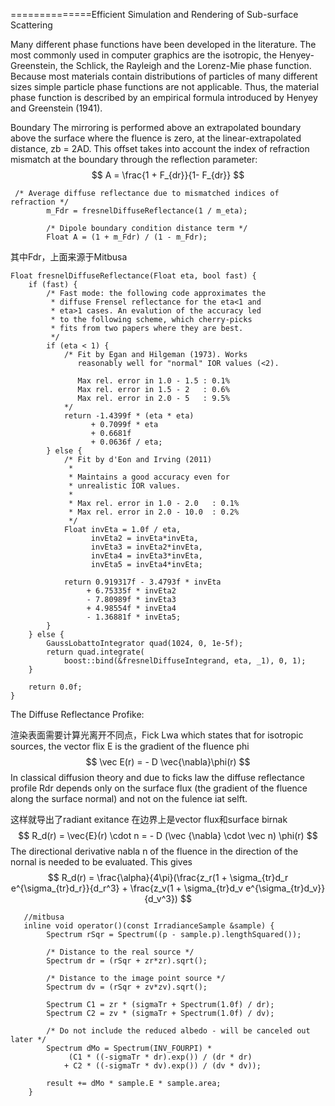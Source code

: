 ==============Efficient Simulation and Rendering of Sub-surface Scattering  

Many different phase functions have been developed in the literature. The most commonly
used in computer graphics are the isotropic, the Henyey-Greenstein, the Schlick, the Rayleigh
and the Lorenz-Mie phase function. Because most materials contain distributions of particles of
many different sizes simple particle phase functions are not applicable. Thus, the material phase
function is described by an empirical formula introduced by Henyey and Greenstein (1941).   

Boundary The mirroring is performed above an extrapolated boundary above the surface where the fluence is zero, at the linear-extrapolated distance, zb = 2AD. This offset
takes into account the index of refraction mismatch at the boundary through the reflection
parameter:  
$$
A = \frac{1 + F_{dr}}{1- F_{dr}}
$$

```
 /* Average diffuse reflectance due to mismatched indices of refraction */
        m_Fdr = fresnelDiffuseReflectance(1 / m_eta);

        /* Dipole boundary condition distance term */
        Float A = (1 + m_Fdr) / (1 - m_Fdr);
```

其中Fdr，上面来源于Mitbusa

```
Float fresnelDiffuseReflectance(Float eta, bool fast) {
    if (fast) {
        /* Fast mode: the following code approximates the
         * diffuse Frensel reflectance for the eta<1 and
         * eta>1 cases. An evalution of the accuracy led
         * to the following scheme, which cherry-picks
         * fits from two papers where they are best.
         */
        if (eta < 1) {
            /* Fit by Egan and Hilgeman (1973). Works
               reasonably well for "normal" IOR values (<2).

               Max rel. error in 1.0 - 1.5 : 0.1%
               Max rel. error in 1.5 - 2   : 0.6%
               Max rel. error in 2.0 - 5   : 9.5%
            */
            return -1.4399f * (eta * eta)
                  + 0.7099f * eta
                  + 0.6681f
                  + 0.0636f / eta;
        } else {
            /* Fit by d'Eon and Irving (2011)
             *
             * Maintains a good accuracy even for
             * unrealistic IOR values.
             *
             * Max rel. error in 1.0 - 2.0   : 0.1%
             * Max rel. error in 2.0 - 10.0  : 0.2%
             */
            Float invEta = 1.0f / eta,
                  invEta2 = invEta*invEta,
                  invEta3 = invEta2*invEta,
                  invEta4 = invEta3*invEta,
                  invEta5 = invEta4*invEta;

            return 0.919317f - 3.4793f * invEta
                 + 6.75335f * invEta2
                 - 7.80989f * invEta3
                 + 4.98554f * invEta4
                 - 1.36881f * invEta5;
        }
    } else {
        GaussLobattoIntegrator quad(1024, 0, 1e-5f);
        return quad.integrate(
            boost::bind(&fresnelDiffuseIntegrand, eta, _1), 0, 1);
    }

    return 0.0f;
}

```

The Diffuse Reflectance Profike:

渲染表面需要计算光离开不同点，Fick Lwa which states that for isotropic sources, the vector flix E is the gradient of the fluence phi
$$
\vec E(r) = - D \vec{\nabla}\phi(r)
$$
In classical diffusion theory and due to ficks law the diffuse reflectance profile Rdr depends only on the surface flux (the gradient of the fluence along the surface normal) and not on the fulence iat selft.

这样就导出了radiant exitance 在边界上是vector flux和surface birnak
$$
R_d(r) = \vec{E}(r) \cdot n = - D (\vec {\nabla} \cdot \vec n) \phi(r)
$$
The directional derivative nabla n of the fluence in the direction of the nornal is needed to be evaluated. This gives
$$
R_d(r) = \frac{\alpha}{4\pi}(\frac{z_r(1 + \sigma_{tr}d_r e^{\sigma_{tr}d_r}}{d_r^3} + \frac{z_v(1 + \sigma_{tr}d_v e^{\sigma_{tr}d_v}}{d_v^3})
$$

```
   //mitbusa
   inline void operator()(const IrradianceSample &sample) {
        Spectrum rSqr = Spectrum((p - sample.p).lengthSquared());

        /* Distance to the real source */
        Spectrum dr = (rSqr + zr*zr).sqrt();

        /* Distance to the image point source */
        Spectrum dv = (rSqr + zv*zv).sqrt();

        Spectrum C1 = zr * (sigmaTr + Spectrum(1.0f) / dr);
        Spectrum C2 = zv * (sigmaTr + Spectrum(1.0f) / dv);

        /* Do not include the reduced albedo - will be canceled out later */
        Spectrum dMo = Spectrum(INV_FOURPI) *
             (C1 * ((-sigmaTr * dr).exp()) / (dr * dr)
            + C2 * ((-sigmaTr * dv).exp()) / (dv * dv));

        result += dMo * sample.E * sample.area;
    }

```

